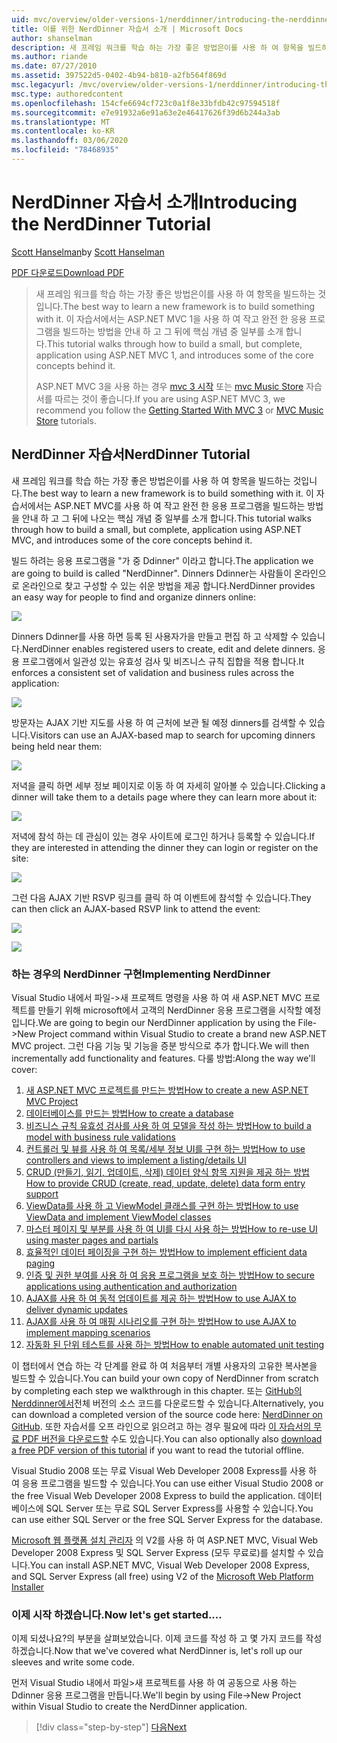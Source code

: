 ```yaml
---
uid: mvc/overview/older-versions-1/nerddinner/introducing-the-nerddinner-tutorial
title: 이를 위한 NerdDinner 자습서 소개 | Microsoft Docs
author: shanselman
description: 새 프레임 워크를 학습 하는 가장 좋은 방법은이를 사용 하 여 항목을 빌드하는 것입니다. 이 자습서에서는 ASP.NE를 사용 하 여 작고 완전 한 응용 프로그램을 빌드하는 방법을 안내 합니다.
ms.author: riande
ms.date: 07/27/2010
ms.assetid: 397522d5-0402-4b94-b810-a2fb564f869d
msc.legacyurl: /mvc/overview/older-versions-1/nerddinner/introducing-the-nerddinner-tutorial
msc.type: authoredcontent
ms.openlocfilehash: 154cfe6694cf723c0a1f8e33bfdb42c97594518f
ms.sourcegitcommit: e7e91932a6e91a63e2e46417626f39d6b244a3ab
ms.translationtype: MT
ms.contentlocale: ko-KR
ms.lasthandoff: 03/06/2020
ms.locfileid: "78468935"
---
```

# <a name="introducing-the-nerddinner-tutorial"></a><span data-ttu-id="bc255-104">NerdDinner 자습서 소개</span><span class="sxs-lookup"><span data-stu-id="bc255-104">Introducing the NerdDinner Tutorial</span></span>

<span data-ttu-id="bc255-105">[Scott Hanselman](https://github.com/shanselman)</span><span class="sxs-lookup"><span data-stu-id="bc255-105">by [Scott Hanselman](https://github.com/shanselman)</span></span>

[<span data-ttu-id="bc255-106">PDF 다운로드</span><span class="sxs-lookup"><span data-stu-id="bc255-106">Download PDF</span></span>](http://aspnetmvcbook.s3.amazonaws.com/aspnetmvc-nerdinner_v1.pdf)

> <span data-ttu-id="bc255-107">새 프레임 워크를 학습 하는 가장 좋은 방법은이를 사용 하 여 항목을 빌드하는 것입니다.</span><span class="sxs-lookup"><span data-stu-id="bc255-107">The best way to learn a new framework is to build something with it.</span></span> <span data-ttu-id="bc255-108">이 자습서에서는 ASP.NET MVC 1을 사용 하 여 작고 완전 한 응용 프로그램을 빌드하는 방법을 안내 하 고 그 뒤에 핵심 개념 중 일부를 소개 합니다.</span><span class="sxs-lookup"><span data-stu-id="bc255-108">This tutorial walks through how to build a small, but complete, application using ASP.NET MVC 1, and introduces some of the core concepts behind it.</span></span>
> 
> <span data-ttu-id="bc255-109">ASP.NET MVC 3을 사용 하는 경우 [mvc 3 시작](../../older-versions/getting-started-with-aspnet-mvc3/cs/intro-to-aspnet-mvc-3.md) 또는 [mvc Music Store](../../older-versions/mvc-music-store/mvc-music-store-part-1.md) 자습서를 따르는 것이 좋습니다.</span><span class="sxs-lookup"><span data-stu-id="bc255-109">If you are using ASP.NET MVC 3, we recommend you follow the [Getting Started With MVC 3](../../older-versions/getting-started-with-aspnet-mvc3/cs/intro-to-aspnet-mvc-3.md) or [MVC Music Store](../../older-versions/mvc-music-store/mvc-music-store-part-1.md) tutorials.</span></span>

## <a name="nerddinner-tutorial"></a><span data-ttu-id="bc255-110">NerdDinner 자습서</span><span class="sxs-lookup"><span data-stu-id="bc255-110">NerdDinner Tutorial</span></span>

<span data-ttu-id="bc255-111">새 프레임 워크를 학습 하는 가장 좋은 방법은이를 사용 하 여 항목을 빌드하는 것입니다.</span><span class="sxs-lookup"><span data-stu-id="bc255-111">The best way to learn a new framework is to build something with it.</span></span> <span data-ttu-id="bc255-112">이 자습서에서는 ASP.NET MVC를 사용 하 여 작고 완전 한 응용 프로그램을 빌드하는 방법을 안내 하 고 그 뒤에 나오는 핵심 개념 중 일부를 소개 합니다.</span><span class="sxs-lookup"><span data-stu-id="bc255-112">This tutorial walks through how to build a small, but complete, application using ASP.NET MVC, and introduces some of the core concepts behind it.</span></span>

<span data-ttu-id="bc255-113">빌드 하려는 응용 프로그램을 "가 중 Ddinner" 이라고 합니다.</span><span class="sxs-lookup"><span data-stu-id="bc255-113">The application we are going to build is called "NerdDinner".</span></span> <span data-ttu-id="bc255-114">Dinners Ddinner는 사람들이 온라인으로 온라인으로 찾고 구성할 수 있는 쉬운 방법을 제공 합니다.</span><span class="sxs-lookup"><span data-stu-id="bc255-114">NerdDinner provides an easy way for people to find and organize dinners online:</span></span>

![](introducing-the-nerddinner-tutorial/_static/image1.png)

<span data-ttu-id="bc255-115">Dinners Ddinner를 사용 하면 등록 된 사용자가을 만들고 편집 하 고 삭제할 수 있습니다.</span><span class="sxs-lookup"><span data-stu-id="bc255-115">NerdDinner enables registered users to create, edit and delete dinners.</span></span> <span data-ttu-id="bc255-116">응용 프로그램에서 일관성 있는 유효성 검사 및 비즈니스 규칙 집합을 적용 합니다.</span><span class="sxs-lookup"><span data-stu-id="bc255-116">It enforces a consistent set of validation and business rules across the application:</span></span>

![](introducing-the-nerddinner-tutorial/_static/image2.png)

<span data-ttu-id="bc255-117">방문자는 AJAX 기반 지도를 사용 하 여 근처에 보관 될 예정 dinners를 검색할 수 있습니다.</span><span class="sxs-lookup"><span data-stu-id="bc255-117">Visitors can use an AJAX-based map to search for upcoming dinners being held near them:</span></span>

![](introducing-the-nerddinner-tutorial/_static/image3.png)

<span data-ttu-id="bc255-118">저녁을 클릭 하면 세부 정보 페이지로 이동 하 여 자세히 알아볼 수 있습니다.</span><span class="sxs-lookup"><span data-stu-id="bc255-118">Clicking a dinner will take them to a details page where they can learn more about it:</span></span>

![](introducing-the-nerddinner-tutorial/_static/image4.png)

<span data-ttu-id="bc255-119">저녁에 참석 하는 데 관심이 있는 경우 사이트에 로그인 하거나 등록할 수 있습니다.</span><span class="sxs-lookup"><span data-stu-id="bc255-119">If they are interested in attending the dinner they can login or register on the site:</span></span>

![](introducing-the-nerddinner-tutorial/_static/image5.png)

<span data-ttu-id="bc255-120">그런 다음 AJAX 기반 RSVP 링크를 클릭 하 여 이벤트에 참석할 수 있습니다.</span><span class="sxs-lookup"><span data-stu-id="bc255-120">They can then click an AJAX-based RSVP link to attend the event:</span></span>

![](introducing-the-nerddinner-tutorial/_static/image6.png)

![](introducing-the-nerddinner-tutorial/_static/image7.png)

### <a name="implementing-nerddinner"></a><span data-ttu-id="bc255-121">하는 경우의 NerdDinner 구현</span><span class="sxs-lookup"><span data-stu-id="bc255-121">Implementing NerdDinner</span></span>

<span data-ttu-id="bc255-122">Visual Studio 내에서 파일-&gt;새 프로젝트 명령을 사용 하 여 새 ASP.NET MVC 프로젝트를 만들기 위해 microsoft에서 고객의 NerdDinner 응용 프로그램을 시작할 예정입니다.</span><span class="sxs-lookup"><span data-stu-id="bc255-122">We are going to begin our NerdDinner application by using the File-&gt;New Project command within Visual Studio to create a brand new ASP.NET MVC project.</span></span> <span data-ttu-id="bc255-123">그런 다음 기능 및 기능을 증분 방식으로 추가 합니다.</span><span class="sxs-lookup"><span data-stu-id="bc255-123">We will then incrementally add functionality and features.</span></span> <span data-ttu-id="bc255-124">다룰 방법:</span><span class="sxs-lookup"><span data-stu-id="bc255-124">Along the way we'll cover:</span></span>

1. [<span data-ttu-id="bc255-125">새 ASP.NET MVC 프로젝트를 만드는 방법</span><span class="sxs-lookup"><span data-stu-id="bc255-125">How to create a new ASP.NET MVC Project</span></span>](create-a-new-aspnet-mvc-project.md)
2. [<span data-ttu-id="bc255-126">데이터베이스를 만드는 방법</span><span class="sxs-lookup"><span data-stu-id="bc255-126">How to create a database</span></span>](create-a-database.md)
3. [<span data-ttu-id="bc255-127">비즈니스 규칙 유효성 검사를 사용 하 여 모델을 작성 하는 방법</span><span class="sxs-lookup"><span data-stu-id="bc255-127">How to build a model with business rule validations</span></span>](build-a-model-with-business-rule-validations.md)
4. [<span data-ttu-id="bc255-128">컨트롤러 및 뷰를 사용 하 여 목록/세부 정보 UI를 구현 하는 방법</span><span class="sxs-lookup"><span data-stu-id="bc255-128">How to use controllers and views to implement a listing/details UI</span></span>](use-controllers-and-views-to-implement-a-listingdetails-ui.md)
5. [<span data-ttu-id="bc255-129">CRUD (만들기, 읽기, 업데이트, 삭제) 데이터 양식 항목 지원을 제공 하는 방법</span><span class="sxs-lookup"><span data-stu-id="bc255-129">How to provide CRUD (create, read, update, delete) data form entry support</span></span>](provide-crud-create-read-update-delete-data-form-entry-support.md)
6. [<span data-ttu-id="bc255-130">ViewData를 사용 하 고 ViewModel 클래스를 구현 하는 방법</span><span class="sxs-lookup"><span data-stu-id="bc255-130">How to use ViewData and implement ViewModel classes</span></span>](use-viewdata-and-implement-viewmodel-classes.md)
7. [<span data-ttu-id="bc255-131">마스터 페이지 및 부분를 사용 하 여 UI를 다시 사용 하는 방법</span><span class="sxs-lookup"><span data-stu-id="bc255-131">How to re-use UI using master pages and partials</span></span>](re-use-ui-using-master-pages-and-partials.md)
8. [<span data-ttu-id="bc255-132">효율적인 데이터 페이징을 구현 하는 방법</span><span class="sxs-lookup"><span data-stu-id="bc255-132">How to implement efficient data paging</span></span>](implement-efficient-data-paging.md)
9. [<span data-ttu-id="bc255-133">인증 및 권한 부여를 사용 하 여 응용 프로그램을 보호 하는 방법</span><span class="sxs-lookup"><span data-stu-id="bc255-133">How to secure applications using authentication and authorization</span></span>](secure-applications-using-authentication-and-authorization.md)
10. [<span data-ttu-id="bc255-134">AJAX를 사용 하 여 동적 업데이트를 제공 하는 방법</span><span class="sxs-lookup"><span data-stu-id="bc255-134">How to use AJAX to deliver dynamic updates</span></span>](use-ajax-to-deliver-dynamic-updates.md)
11. [<span data-ttu-id="bc255-135">AJAX를 사용 하 여 매핑 시나리오를 구현 하는 방법</span><span class="sxs-lookup"><span data-stu-id="bc255-135">How to use AJAX to implement mapping scenarios</span></span>](use-ajax-to-implement-mapping-scenarios.md)
12. [<span data-ttu-id="bc255-136">자동화 된 단위 테스트를 사용 하는 방법</span><span class="sxs-lookup"><span data-stu-id="bc255-136">How to enable automated unit testing</span></span>](enable-automated-unit-testing.md)

<span data-ttu-id="bc255-137">이 챕터에서 연습 하는 각 단계를 완료 하 여 처음부터 개별 사용자의 고유한 복사본을 빌드할 수 있습니다.</span><span class="sxs-lookup"><span data-stu-id="bc255-137">You can build your own copy of NerdDinner from scratch by completing each step we walkthrough in this chapter.</span></span> <span data-ttu-id="bc255-138">또는 [GitHub의 Nerddinner에서](https://github.com/AspNetMVPSamples/NerdDinner)전체 버전의 소스 코드를 다운로드할 수 있습니다.</span><span class="sxs-lookup"><span data-stu-id="bc255-138">Alternatively, you can download a completed version of the source code here: [NerdDinner on GitHub](https://github.com/AspNetMVPSamples/NerdDinner).</span></span> <span data-ttu-id="bc255-139">또한 자습서를 오프 라인으로 읽으려고 하는 경우 필요에 따라 [이 자습서의 무료 PDF 버전을 다운로드할](http://aspnetmvcbook.s3.amazonaws.com/aspnetmvc-nerdinner_v1.pdf) 수도 있습니다.</span><span class="sxs-lookup"><span data-stu-id="bc255-139">You can also optionally also [download a free PDF version of this tutorial](http://aspnetmvcbook.s3.amazonaws.com/aspnetmvc-nerdinner_v1.pdf) if you want to read the tutorial offline.</span></span>

<span data-ttu-id="bc255-140">Visual Studio 2008 또는 무료 Visual Web Developer 2008 Express를 사용 하 여 응용 프로그램을 빌드할 수 있습니다.</span><span class="sxs-lookup"><span data-stu-id="bc255-140">You can use either Visual Studio 2008 or the free Visual Web Developer 2008 Express to build the application.</span></span> <span data-ttu-id="bc255-141">데이터베이스에 SQL Server 또는 무료 SQL Server Express를 사용할 수 있습니다.</span><span class="sxs-lookup"><span data-stu-id="bc255-141">You can use either SQL Server or the free SQL Server Express for the database.</span></span>

<span data-ttu-id="bc255-142">[Microsoft 웹 플랫폼 설치 관리자](https://www.microsoft.com/web/downloads/platform.aspx) 의 V2를 사용 하 여 ASP.NET MVC, Visual Web Developer 2008 Express 및 SQL Server Express (모두 무료로)를 설치할 수 있습니다.</span><span class="sxs-lookup"><span data-stu-id="bc255-142">You can install ASP.NET MVC, Visual Web Developer 2008 Express, and SQL Server Express (all free) using V2 of the [Microsoft Web Platform Installer](https://www.microsoft.com/web/downloads/platform.aspx)</span></span>

### <a name="now-lets-get-started"></a><span data-ttu-id="bc255-143">이제 시작 하겠습니다.</span><span class="sxs-lookup"><span data-stu-id="bc255-143">Now let's get started....</span></span>

<span data-ttu-id="bc255-144">이제 되셨나요?의 부분을 살펴보았습니다. 이제 코드를 작성 하 고 몇 가지 코드를 작성 하겠습니다.</span><span class="sxs-lookup"><span data-stu-id="bc255-144">Now that we've covered what NerdDinner is, let's roll up our sleeves and write some code.</span></span>

<span data-ttu-id="bc255-145">먼저 Visual Studio 내에서 파일&gt;새 프로젝트를 사용 하 여 공동으로 사용 하는 Ddinner 응용 프로그램을 만듭니다.</span><span class="sxs-lookup"><span data-stu-id="bc255-145">We'll begin by using File-&gt;New Project within Visual Studio to create the NerdDinner application.</span></span>

> [!div class="step-by-step"]
> [<span data-ttu-id="bc255-146">다음</span><span class="sxs-lookup"><span data-stu-id="bc255-146">Next</span></span>](create-a-new-aspnet-mvc-project.md)
